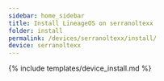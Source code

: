 ```yaml
---
sidebar: home_sidebar
title: Install LineageOS on serranoltexx
folder: install
permalink: /devices/serranoltexx/install/
device: serranoltexx
---
```

{% include templates/device_install.md %}
